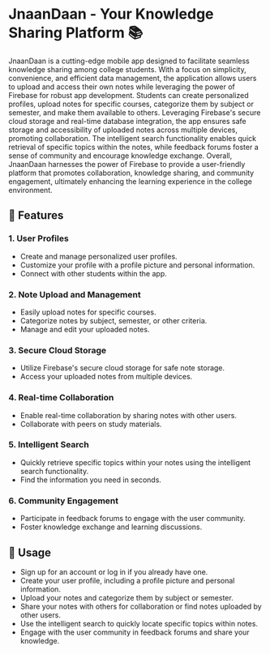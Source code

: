 # JnaanDaan - Your Knowledge Sharing Platform 📚

JnaanDaan is a cutting-edge mobile app designed to facilitate seamless knowledge sharing among college students. With a focus on simplicity, convenience, and efficient data management, the application allows users to upload and access their own notes while leveraging the power of Firebase for robust app development. Students can create personalized profiles, upload notes for specific courses, categorize them by subject or semester, and make them available to others. Leveraging Firebase's secure cloud storage and real-time database integration, the app ensures safe storage and accessibility of uploaded notes across multiple devices, promoting collaboration. The intelligent search functionality enables quick retrieval of specific topics within the notes, while feedback forums foster a sense of community and encourage knowledge exchange. Overall, JnaanDaan harnesses the power of Firebase to provide a user-friendly platform that promotes collaboration, knowledge sharing, and community engagement, ultimately enhancing the learning experience in the college environment.

## 🚀 Features

### 1. User Profiles
- Create and manage personalized user profiles.
- Customize your profile with a profile picture and personal information.
- Connect with other students within the app.

### 2. Note Upload and Management
- Easily upload notes for specific courses.
- Categorize notes by subject, semester, or other criteria.
- Manage and edit your uploaded notes.

### 3. Secure Cloud Storage
- Utilize Firebase's secure cloud storage for safe note storage.
- Access your uploaded notes from multiple devices.

### 4. Real-time Collaboration
- Enable real-time collaboration by sharing notes with other users.
- Collaborate with peers on study materials.

### 5. Intelligent Search
- Quickly retrieve specific topics within your notes using the intelligent search functionality.
- Find the information you need in seconds.

### 6. Community Engagement
- Participate in feedback forums to engage with the user community.
- Foster knowledge exchange and learning discussions.

## 📖 Usage
- Sign up for an account or log in if you already have one.
- Create your user profile, including a profile picture and personal information.
- Upload your notes and categorize them by subject or semester.
- Share your notes with others for collaboration or find notes uploaded by other users.
- Use the intelligent search to quickly locate specific topics within notes.
- Engage with the user community in feedback forums and share your knowledge.
